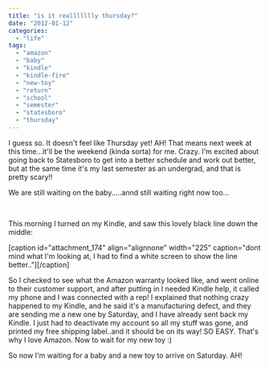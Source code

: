 ```yaml
---
title: "is it reallllllly thursday?"
date: "2012-01-12"
categories: 
  - "life"
tags: 
  - "amazon"
  - "baby"
  - "kindle"
  - "kindle-fire"
  - "new-toy"
  - "return"
  - "school"
  - "semester"
  - "statesboro"
  - "thursday"
---
```


I guess so. It doesn't feel like Thursday yet! AH! That means next week at this time...it'll be the weekend (kinda sorta) for me. Crazy. I'm excited about going back to Statesboro to get into a better schedule and work out better, but at the same time it's my last semester as an undergrad, and that is pretty scary!!

We are still waiting on the baby.....annd still waiting right now too...

 

This morning I turned on my Kindle, and saw this lovely black line down the middle:

\[caption id="attachment\_174" align="alignnone" width="225" caption="dont mind what I'm looking at, I had to find a white screen to show the line better.."\]\[/caption\]

So I checked to see what the Amazon warranty looked like, and went online to their customer support, and after putting in I needed Kindle help, it called my phone and I was connected with a rep! I explained that nothing crazy happened to my Kindle, and he said it's a manufacturing defect, and they are sending me a new one by Saturday, and I have already sent back my Kindle. I just had to deactivate my account so all my stuff was gone, and printed my free shipping label..and it should be on its way! SO EASY. That's why I love Amazon. Now to wait for my new toy :)

So now I'm waiting for a baby and a new toy to arrive on Saturday. AH!
